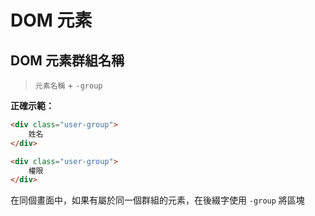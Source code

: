 # DOM 元素


## DOM 元素群組名稱

> `元素名稱` + `-group`


**正確示範：**

```html
<div class="user-group">
    姓名
</div>

<div class="user-group">
    權限
</div>
```

在同個畫面中，如果有屬於同一個群組的元素，在後綴字使用 `-group` 將區塊
